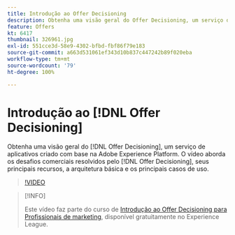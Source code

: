```yaml
---
title: Introdução ao Offer Decisioning
description: Obtenha uma visão geral do Offer Decisioning, um serviço de aplicativos criado com base na Adobe Experience Platform.
feature: Offers
kt: 6417
thumbnail: 326961.jpg
exl-id: 551cce3d-58e9-4302-bfbd-fbf86f79e183
source-git-commit: a663d531061ef343d10b837c447242b89f020eba
workflow-type: tm+mt
source-wordcount: '79'
ht-degree: 100%

---
```


# Introdução ao [!DNL Offer Decisioning]

Obtenha uma visão geral do [!DNL Offer Decisioning], um serviço de aplicativos criado com base na Adobe Experience Platform. O vídeo aborda os desafios comerciais resolvidos pelo [!DNL Offer Decisioning], seus principais recursos, a arquitetura básica e os principais casos de uso.


>[!VIDEO](https://video.tv.adobe.com/v/326961?quality=12&learn=on)

>[!INFO]
>
> Este vídeo faz parte do curso de [Introdução ao Offer Decisioning para Profissionais de marketing](https://experienceleague.adobe.com/?recommended=ExperiencePlatform-U-1-2020.1.offerdecisioning), disponível gratuitamente no Experience League.
